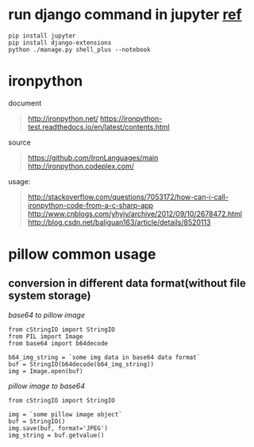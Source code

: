 # run django command in jupyter [ref](https://andrewbrookins.com/python/using-ipython-notebook-with-django/)

    pip install jupyter
    pip install django-extensions
    python ./manage.py shell_plus --notebook

# ironpython

document

> http://ironpython.net/
> https://ironpython-test.readthedocs.io/en/latest/contents.html

source

> https://github.com/IronLanguages/main
> http://ironpython.codeplex.com/

usage:

> http://stackoverflow.com/questions/7053172/how-can-i-call-ironpython-code-from-a-c-sharp-app
> http://www.cnblogs.com/yhyjy/archive/2012/09/10/2678472.html
> http://blog.csdn.net/baliguan163/article/details/8520113


# pillow common usage

## conversion in different data format(without file system storage)

*base64 to pillow image*

    from cStringIO import StringIO
    from PIL import Image
    from base64 import b64decode

    b64_img_string = `some img data in base64 data format`
    buf = StringIO(b64decode(b64_img_string))
    img = Image.open(buf)

*pillow image to base64*

    from cStringIO import StringIO

    img = `some pillow image object`
    buf = StringIO()
    img.save(buf, format='JPEG')
    img_string = buf.getvalue()

